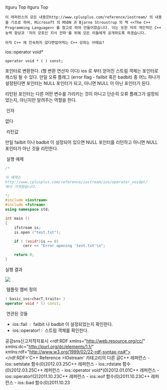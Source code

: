  itguru Top itguru Top

```warning
이 레퍼런스의 모든 내용은http://www.cplusplus.com/reference/iostream/ 의 내용을 기초로 하여, Microsoft 의 MSDN 과 Bjarne Stroustrup 의 책 <<The C++ Programming Language>> 를 참고로 하여 만들어졌습니다. 이는 또한 저의 개인적인 C++ 능력 향상과 '저의 모토인 지식 전파'를 위해 모든 이들에게 공개하도록 하겠습니다.
```

```info
아직 C++ 에 친숙하지 않다면씹어먹는 C++ 강좌는 어때요?
```

ios::operator void*
```info
operator void * ( ) const;
```


포인터로 변환한다. (형 변환 연산자 이다)
ios 로 부터 얻어진 스트림 객체는 포인터로 캐스팅 될 수 있다. 만일 오류 플래그 (error flag - failbit 혹은 badbit) 중 어느 하나가 설정된다면 포인터는 NULL 포인터가 되고, 아니면 NULL 이 아닌 포인터가 된다.

리턴된 포인터는 다른 어떤 변수를 가리키는 것이 아니고 단순히 오류 플래그가 설정되었는지, 아닌지만 알려주는 역할을 한다.

 인자

없다

 리턴값

만일 failbit 이나 badbit 이 설정되어 있으면 NULL 포인터를 리턴하고 아니면 NULL 포인터가 아닌 것을 리턴한다.

 실행 예제

```cpp
/*

이 예제는
http://www.cplusplus.com/reference/iostream/ios/operator_voidpt/
에서 가져왔습니다.

*/
#include <iostream>
#include <fstream>
using namespace std;

int main ()
{
    ifstream is;
    is.open ("test.txt");

    if ( (void*)is == 0)
        cerr << "Error opening 'test.txt'\n";

    return 0;
}
```


실행 결과

![](http://img1.daumcdn.net/thumb/R1920x0/?fname=http%3A%2F%2Fcfile9.uf.tistory.com%2Fimage%2F202325454F004D441E9371)

 템플릿 멤버 정의

```cpp
( basic_ios<charT,traits> )
operator void * () const;
```


 연관된 것들


* ios::fail  :  failbit 나 badbit 이 설정되었는지 확인한다.
* ios::operator! :  스트림 객체를 확인한다.

공감sns신고저작자표시	<rdf:RDF xmlns="http://web.resource.org/cc/" xmlns:dc="http://purl.org/dc/elements/1.1/" xmlns:rdf="http://www.w3.org/1999/02/22-rdf-syntax-ns#">		<Work rdf:about="">			<license rdf:resource="http://creativecommons.org/licenses/by-fr/2.0/kr/" />		</Work>		<License rdf:about="http://creativecommons.org/licenses/by-fr/">			<permits rdf:resource="http://web.resource.org/cc/Reproduction"/>			<permits rdf:resource="http://web.resource.org/cc/Distribution"/>			<requires rdf:resource="http://web.resource.org/cc/Notice"/>			<requires rdf:resource="http://web.resource.org/cc/Attribution"/>			<permits rdf:resource="http://web.resource.org/cc/DerivativeWorks"/>		</License>	</rdf:RDF>'C++ Reference >IOstream' 카테고리의 다른 글C++ 레퍼런스 - ios::setstate 함수(0)2012.03.25C++ 레퍼런스 - ios::rdstate 함수(0)2012.03.25C++ 레퍼런스 - ios::operator void*(0)2012.01.01C++ 레퍼런스 - ios::operator!(2)2011.10.23C++ 레퍼런스 - ios::eof 함수(0)2011.10.23C++ 레퍼런스 - ios::bad 함수(0)2011.10.23

